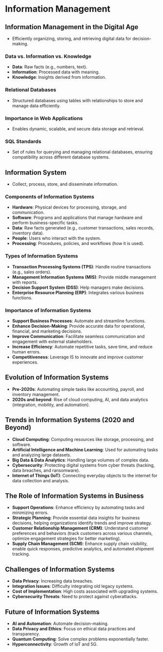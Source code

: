 # Information Management

## Information Management in the Digital Age  
- Efficiently organizing, storing, and retrieving digital data for decision-making.  

### Data vs. Information vs. Knowledge  
- **Data**: Raw facts (e.g., numbers, text).  
- **Information**: Processed data with meaning.  
- **Knowledge**: Insights derived from information.  

### Relational Databases  
- Structured databases using tables with relationships to store and manage data efficiently.  

### Importance in Web Applications  
- Enables dynamic, scalable, and secure data storage and retrieval.  

### SQL Standards  
- Set of rules for querying and managing relational databases, ensuring compatibility across different database systems.  

## Information System  
- Collect, process, store, and disseminate information.  

### Components of Information Systems  
- **Hardware**: Physical devices for processing, storage, and communication.  
- **Software**: Programs and applications that manage hardware and perform business-specific tasks.  
- **Data**: Raw facts generated (e.g., customer transactions, sales records, inventory data).  
- **People**: Users who interact with the system.  
- **Processing**: Procedures, policies, and workflows (how it is used).  

### Types of Information Systems  
- **Transaction Processing Systems (TPS)**: Handle routine transactions (e.g., sales orders).  
- **Management Information Systems (MIS)**: Provide middle management with reports.  
- **Decision Support System (DSS)**: Help managers make decisions.  
- **Enterprise Resource Planning (ERP)**: Integrates various business functions.  

### Importance of Information Systems  
- **Support Business Processes**: Automate and streamline functions.  
- **Enhance Decision-Making**: Provide accurate data for operational, financial, and marketing decisions.  
- **Improve Communication**: Facilitate seamless communication and engagement with external stakeholders.  
- **Increase Efficiency**: Automate repetitive tasks, save time, and reduce human errors.  
- **Competitiveness**: Leverage IS to innovate and improve customer experiences.  

## Evolution of Information Systems  
- **Pre-2020s**: Automating simple tasks like accounting, payroll, and inventory management.  
- **2020s and beyond**: Rise of cloud computing, AI, and data analytics (integration, mobility, and automation).  

## Trends in Information Systems (2020 and Beyond)  
- **Cloud Computing**: Computing resources like storage, processing, and software.  
- **Artificial Intelligence and Machine Learning**: Used for automating tasks and analyzing large datasets.  
- **Big Data & Data Analytics**: Handling large volumes of complex data.  
- **Cybersecurity**: Protecting digital systems from cyber threats (hacking, data breaches, and ransomware).  
- **Internet of Things (IoT)**: Connecting everyday objects to the internet for data collection and analysis.  

## The Role of Information Systems in Business  
- **Support Operations**: Enhance efficiency by automating tasks and minimizing errors.  
- **Strategic Planning**: Provide essential data insights for business decisions, helping organizations identify trends and improve strategy.  
- **Customer Relationship Management (CRM)**: Understand customer preferences and behaviors (track customers across various channels, optimize engagement strategies for better marketing).  
- **Supply Chain Management (SCM)**: Enhance supply chain visibility, enable quick responses, predictive analytics, and automated shipment tracking.  

## Challenges of Information Systems  
- **Data Privacy**: Increasing data breaches.  
- **Integration Issues**: Difficulty integrating old legacy systems.  
- **Cost of Implementation**: High costs associated with upgrading systems.  
- **Cybersecurity Threats**: Need to protect against cyberattacks.  

## Future of Information Systems  
- **AI and Automation**: Automate decision-making.  
- **Data Privacy and Ethics**: Focus on ethical data practices and transparency.  
- **Quantum Computing**: Solve complex problems exponentially faster.  
- **Hyperconnectivity**: Growth of IoT and 5G.  

